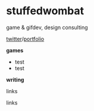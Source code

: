 # stuffedwombat 
game & gifdev, design consulting

[twitter](https://twitter.com/wombatstuff)/[portfolio](https://www.google.com)

**games**
- test
- test


**writing**

links

links
